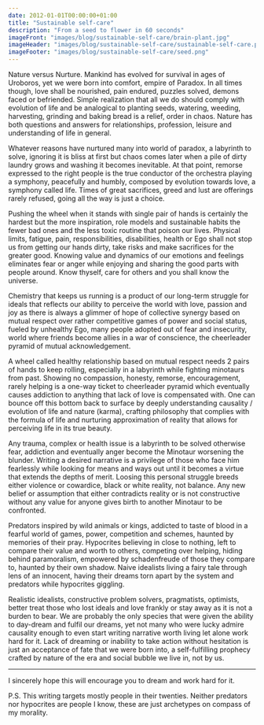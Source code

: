```yaml
---
date: 2012-01-01T00:00:00+01:00
title: "Sustainable self-care"
description: "From a seed to flower in 60 seconds"
imageFront: "images/blog/sustainable-self-care/brain-plant.jpg"
imageHeader: "images/blog/sustainable-self-care/sustainable-self-care.png"
imageFooter: "images/blog/sustainable-self-care/seed.png"
---
```


Nature versus Nurture. Mankind has evolved for survival in ages of Uroboros, yet we were born into comfort, empire of Paradox.
In all times though, love shall be nourished, pain endured, puzzles solved, demons faced or befriended.
Simple realization that all we do should comply with evolution of life and be analogical to planting seeds,
watering, weeding, harvesting, grinding and baking bread is a relief, order in chaos. Nature has both questions
and answers for relationships, profession, leisure and understanding of life in general.

Whatever reasons have nurtured many into world of paradox, a labyrinth to solve, ignoring it is bliss at first but chaos
comes later when a pile of dirty laundry grows and washing it becomes inevitable. At that point, remorse expressed to the right 
people is the true conductor of the orchestra playing a symphony, peacefully and humbly, composed by evolution towards love,
a symphony called life. Times of great sacrifices, greed and lust are offerings rarely refused, going all the way is just a choice.

Pushing the wheel when it stands with single pair of hands is certainly the hardest but the more inspiration,
role models and sustainable habits the fewer bad ones and the less toxic routine that poison our lives. Physical limits, 
fatigue, pain, responsibilities, disabilities, health or Ego shall not stop us from getting our hands dirty, take risks
and make sacrifices for the greater good. Knowing value and dynamics of our emotions and feelings eliminates fear or anger
while enjoying and sharing the good parts with people around. Know thyself, care for others and you shall know the universe.

Chemistry that keeps us running is a product of our long-term struggle for ideals that reflects our ability to perceive
the world with love, passion and joy as there is always a glimmer of hope of collective synergy based on mutual respect
over rather competitive games of power and social status, fueled by unhealthy Ego, many people adopted out of fear
and insecurity, world where friends become allies in a war of conscience, the cheerleader pyramid of mutual acknowledgement.

A wheel called healthy relationship based on mutual respect needs 2 pairs of hands to keep rolling, especially in a labyrinth
while fighting minotaurs from past. Showing no compassion, honesty, remorse, encouragement, rarely helping is a one-way ticket
to cheerleader pyramid which eventually causes addiction to anything that lack of love is compensated with. One can bounce off
this bottom back to surface by deeply understanding causality / evolution of life and nature (karma), crafting philosophy
that complies with the formula of life and nurturing approximation of reality that allows for perceiving life in its true beauty.

Any trauma, complex or health issue is a labyrinth to be solved otherwise fear, addiction and eventually anger become
the Minotaur worsening the blunder. Writing a desired narrative is a privilege of those who face him fearlessly while
looking for means and ways out until it becomes a virtue that extends the depths of merit. Loosing this personal struggle
breeds either violence or cowardice, black or white reality, not balance. Any new belief or assumption that either contradicts
reality or is not constructive without any value for anyone gives birth to another Minotaur to be confronted. 

Predators inspired by wild animals or kings, addicted to taste of blood in a fearful world of games, power, competition
and schemes, haunted by memories of their pray. Hypocrites believing in close to nothing, left to compare their value
and worth to others, competing over helping, hiding behind paramoralism, empowered by schadenfreude of those they compare to,
haunted by their own shadow. Naive idealists living a fairy tale through lens of an innocent, having their dreams torn apart
by the system and predators while hypocrites giggling.

Realistic idealists, constructive problem solvers, pragmatists, optimists, better treat those who lost ideals and love
frankly or stay away as it is not a burden to bear. We are probably the only species that were given the ability to day-dream
and fulfil our dreams, yet not many who were lucky admire causality enough to even start writing narrative worth living
let alone work hard for it. Lack of dreaming or inability to take action without hesitation is just an acceptance of fate
that we were born into, a self-fulfilling prophecy crafted by nature of the era and social bubble we live in, not by us.

---

I sincerely hope this will encourage you to dream and work hard for it.

P.S. This writing targets mostly people in their twenties. Neither predators nor hypocrites are people I know, these are just archetypes on compass of my morality.